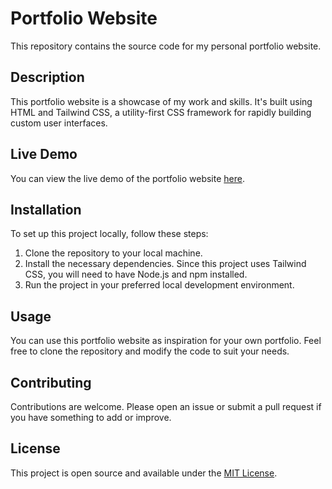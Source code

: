 # Portfolio Website

This repository contains the source code for my personal portfolio website.

## Description

This portfolio website is a showcase of my work and skills. It's built using HTML and Tailwind CSS, a utility-first CSS framework for rapidly building custom user interfaces.

## Live Demo

You can view the live demo of the portfolio website [here](https://dhruvdankhara.github.io/Portfolio-website/).

## Installation

To set up this project locally, follow these steps:

1. Clone the repository to your local machine.
2. Install the necessary dependencies. Since this project uses Tailwind CSS, you will need to have Node.js and npm installed.
3. Run the project in your preferred local development environment.

## Usage

You can use this portfolio website as inspiration for your own portfolio. Feel free to clone the repository and modify the code to suit your needs.

## Contributing

Contributions are welcome. Please open an issue or submit a pull request if you have something to add or improve.

## License

This project is open source and available under the [MIT License](LICENSE).
